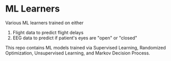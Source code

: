 # ML Learners
Various ML learners trained on either
1. Flight data to predict flight delays
2. EEG data to predict if patient's eyes are "open" or "closed"

This repo contains ML models trained via Supervised Learning, Randomized Optimization, Unsupervised Learning, and Markov Decision Process.
